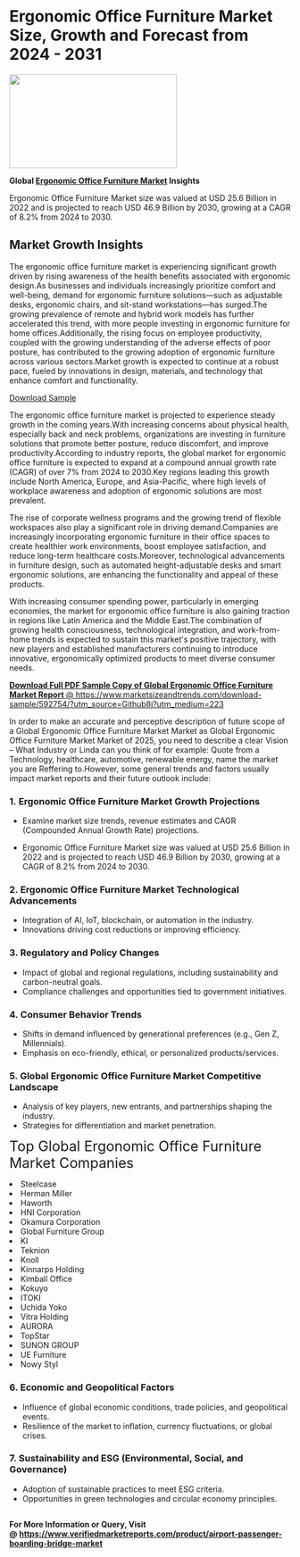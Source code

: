 <H1>Ergonomic Office Furniture Market Size, Growth and Forecast from 2024 - 2031</H1><img class="aligncenter size-medium wp-image-584254" src="https://thirdeyenews.in/wp-content/uploads/2024/09/Global-Market-Research-300x168.jpeg" alt="" width="300" height="168" /><p><strong>Global&nbsp;<a href="https://www.marketsizeandtrends.com/download-sample/592754/?utm_source=Github8j?utm_medium=223">Ergonomic Office Furniture Market</a> Insights</strong></p><p>Ergonomic Office Furniture Market size was valued at USD 25.6 Billion in 2022 and is projected to reach USD 46.9 Billion by 2030, growing at a CAGR of 8.2% from 2024 to 2030.</p><p><h2>Market Growth Insights</h2> <p>The ergonomic office furniture market is experiencing significant growth driven by rising awareness of the health benefits associated with ergonomic design.As businesses and individuals increasingly prioritize comfort and well-being, demand for ergonomic furniture solutions—such as adjustable desks, ergonomic chairs, and sit-stand workstations—has surged.The growing prevalence of remote and hybrid work models has further accelerated this trend, with more people investing in ergonomic furniture for home offices.Additionally, the rising focus on employee productivity, coupled with the growing understanding of the adverse effects of poor posture, has contributed to the growing adoption of ergonomic furniture across various sectors.Market growth is expected to continue at a robust pace, fueled by innovations in design, materials, and technology that enhance comfort and functionality.</p> <p><a href="#">Download Sample</a></p> <p>The ergonomic office furniture market is projected to experience steady growth in the coming years.With increasing concerns about physical health, especially back and neck problems, organizations are investing in furniture solutions that promote better posture, reduce discomfort, and improve productivity.According to industry reports, the global market for ergonomic office furniture is expected to expand at a compound annual growth rate (CAGR) of over 7% from 2024 to 2030.Key regions leading this growth include North America, Europe, and Asia-Pacific, where high levels of workplace awareness and adoption of ergonomic solutions are most prevalent.</p> <p>The rise of corporate wellness programs and the growing trend of flexible workspaces also play a significant role in driving demand.Companies are increasingly incorporating ergonomic furniture in their office spaces to create healthier work environments, boost employee satisfaction, and reduce long-term healthcare costs.Moreover, technological advancements in furniture design, such as automated height-adjustable desks and smart ergonomic solutions, are enhancing the functionality and appeal of these products.</p> <p>With increasing consumer spending power, particularly in emerging economies, the market for ergonomic office furniture is also gaining traction in regions like Latin America and the Middle East.The combination of growing health consciousness, technological integration, and work-from-home trends is expected to sustain this market's positive trajectory, with new players and established manufacturers continuing to introduce innovative, ergonomically optimized products to meet diverse consumer needs.</p> <p><a href="#"></p><p><span class=""><strong>Download Full PDF Sample Copy of Global Ergonomic Office Furniture Market Report</strong> @ <a href="https://www.marketsizeandtrends.com/download-sample/592754/?utm_source=Github8j?utm_medium=223" target="_blank">https://www.marketsizeandtrends.com/download-sample/592754/?utm_source=Github8j?utm_medium=223</a></span></p><p>In order to make an accurate and perceptive description of future scope of a Global&nbsp;Ergonomic Office Furniture Market Market as Global&nbsp;Ergonomic Office Furniture Market Market of 2025, you need to describe a clear Vision &ndash; What Industry or Linda can you think of for example: Quote from a Technology, healthcare, automotive, renewable energy, name the market you are Reffering to.However, some general trends and factors usually impact market reports and their future outlook include:</p><h3>1.&nbsp;<strong>Ergonomic Office Furniture Market Growth Projections</strong></h3><ul><li>Examine market size trends, revenue estimates and CAGR (Compounded Annual Growth Rate) projections.</li><li><p>Ergonomic Office Furniture Market size was valued at USD 25.6 Billion in 2022 and is projected to reach USD 46.9 Billion by 2030, growing at a CAGR of 8.2% from 2024 to 2030.</p></li></ul><h3>2.&nbsp;<strong>Ergonomic Office Furniture Market Technological Advancements</strong></h3><ul><li>Integration of AI, IoT, blockchain, or automation in the industry.</li><li>Innovations driving cost reductions or improving efficiency.</li></ul><h3>3.&nbsp;<strong>Regulatory and Policy Changes</strong></h3><ul><li>Impact of global and regional regulations, including sustainability and carbon-neutral goals.</li><li>Compliance challenges and opportunities tied to government initiatives.</li></ul><h3>4.&nbsp;<strong>Consumer Behavior Trends</strong></h3><ul><li>Shifts in demand influenced by generational preferences (e.g., Gen Z, Millennials).</li><li>Emphasis on eco-friendly, ethical, or personalized products/services.</li></ul><h3>5.&nbsp;<strong>Global Ergonomic Office Furniture Market Competitive Landscape</strong></h3><ul><li>Analysis of key players, new entrants, and partnerships shaping the industry.</li><li>Strategies for differentiation and market penetration.</li></ul><p data-pm-slice="1 1 []"><span style="color: inherit; font-family: inherit; font-size: 25px;">Top Global Ergonomic Office Furniture Market Companies</span></p><div class="" data-test-id=""><p><li>Steelcase</li><li> Herman Miller</li><li> Haworth</li><li> HNI Corporation</li><li> Okamura Corporation</li><li> Global Furniture Group</li><li> KI</li><li> Teknion</li><li> Knoll</li><li> Kinnarps Holding</li><li> Kimball Office</li><li> Kokuyo</li><li> ITOKI</li><li> Uchida Yoko</li><li> Vitra Holding</li><li> AURORA</li><li> TopStar</li><li> SUNON GROUP</li><li> UE Furniture</li><li> Nowy Styl</li></p></div><h3>6.&nbsp;<strong>Economic and Geopolitical Factors</strong></h3><ul><li>Influence of global economic conditions, trade policies, and geopolitical events.</li><li>Resilience of the market to inflation, currency fluctuations, or global crises.</li></ul><h3>7.&nbsp;<strong>Sustainability and ESG (Environmental, Social, and Governance)</strong></h3><ul><li>Adoption of sustainable practices to meet ESG criteria.</li><li>Opportunities in green technologies and circular economy principles.</li></ul><h2><strong style="font-size: 14px;">For More Information or Query, Visit @&nbsp;</strong><a style="background-color: #ffffff; font-size: 14px;" href="https://www.marketsizeandtrends.com/report/ergonomic-office-furniture-market/" target="_blank">https://www.verifiedmarketreports.com/product/airport-passenger-boarding-bridge-market</a></h2>